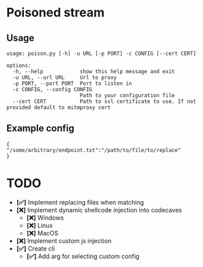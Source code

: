 # Poisoned stream
## Usage
```
usage: poison.py [-h] -u URL [-p PORT] -c CONFIG [--cert CERT]

options:
  -h, --help            show this help message and exit
  -u URL, --url URL     Url to proxy
  -p PORT, --port PORT  Port to listen in
  -c CONFIG, --config CONFIG
                        Path to your configuration file
  --cert CERT           Path to ssl certificate to use. If not provided default to mitmproxy cert
```

## Example config</br>
```
{
"/some/arbitrary/endpoint.txt":"/path/to/file/to/replace"
}
```
# TODO
- **[✅]** Implement replacing files when matching
- **[❌]** Implement dynamic shellcode injection into codecaves
  - **[❌]** Windows
  - **[❌]** Linux
  - **[❌]** MacOS
- **[❌]** Implement custom js injection
- **[✅]** Create cli
  - **[✅]** Add arg for selecting custom config

